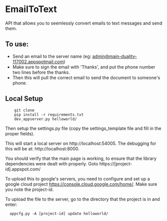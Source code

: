 EmailToText
==========
API that allows you to seemlessly convert emails to text messages and send them.

To use:
----
  * Send an email to the server name (eg: admin@main-duality-117002.appspotmail.com)
  * Make sure to sign the email with 'Thanks', and put the phone number two lines before the thanks. 
  * Then this will pull the correct email to send the document to someone's phone. 

Local Setup
------
```
    git clone
    pip install -r requirements.txt
    dev_appserver.py helloworld/
```
Then setup the settings.py file (copy the settings_template file and fill in the proper fields).


This will start a local server on http://localhost:54005.
The debugging for this will be at: http://localhost:8000.

You should verify that the main page is working, to ensure that the library dependencies were dealt with properly.
Goto https://[project-id].appspot.com/

To upload this to google's servers, you need to configure and set up a google cloud project https://console.cloud.google.com/home/.
Make sure you note the project-id.


To upload the file to the server, go to the directory that the project is in and enter:
```
  appcfg.py -A [project-id] update helloworld/
```
